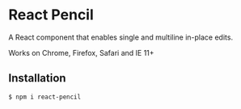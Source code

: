 # React Pencil

A React component that enables single and multiline in-place edits.

Works on Chrome, Firefox, Safari and IE 11+

## Installation

```
$ npm i react-pencil
```
